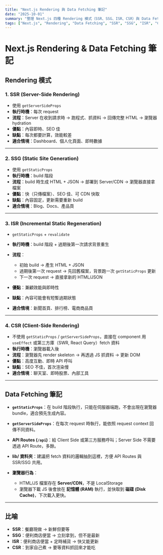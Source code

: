 ```yaml
---
title: "Next.js Rendering 與 Data Fetching 筆記"
date: "2025-10-01"
summary: "整理 Next.js 四種 Rendering 模式（SSR、SSG、ISR、CSR）與 Data Fetching 方法的差異、流程與適合場景。"
tags: ["Next.js", "Rendering", "Data Fetching", "SSR", "SSG", "ISR", "CSR"]
---
```


# Next.js Rendering & Data Fetching 筆記

## Rendering 模式

### 1. **SSR (Server-Side Rendering)**

- 使用 `getServerSideProps`
- **執行時機**：每次 request
- **流程**：Server 在收到請求時 → 跑程式、抓資料 → 回傳完整 HTML → 瀏覽器 hydration
- **優點**：內容即時、SEO 佳
- **缺點**：每次都要計算，效能較差
- **適合情境**：Dashboard、個人化頁面、即時數據

---

### 2. **SSG (Static Site Generation)**

- 使用 `getStaticProps`
- **執行時機**：build 階段
- **流程**：build 時生成 HTML + JSON → 部署到 Server/CDN → 瀏覽器直接拿檔案
- **優點**：快（只傳檔案）、SEO 佳、可 CDN 快取
- **缺點**：內容固定，更新需要重新 build
- **適合情境**：Blog、Docs、產品頁

---

### 3. **ISR (Incremental Static Regeneration)**

- `getStaticProps` + `revalidate`
- **執行時機**：build 階段 + 過期後第一次請求背景重生
- **流程**：

  - 初始 build → 產生 HTML + JSON
  - 過期後第一次 request → 先回舊檔案，背景跑一次 `getStaticProps` 更新
  - 下一次 request → 直接拿新的 HTML/JSON

- **優點**：兼顧效能與即時性
- **缺點**：內容可能會有短暫過期狀態
- **適合情境**：新聞首頁、排行榜、電商商品頁

---

### 4. **CSR (Client-Side Rendering)**

- 不使用 `getStaticProps` / `getServerSideProps`，直接在 component 用 `useEffect` 或第三方庫（SWR, React Query）fetch 資料
- **執行時機**：瀏覽器載入後
- **流程**：瀏覽器先 render skeleton → 再透過 JS 抓資料 → 更新 DOM
- **優點**：高度互動、即時 API 呼叫
- **缺點**：SEO 不佳，首次渲染慢
- **適合情境**：聊天室、即時股票、內部工具

---

## Data Fetching 筆記

- **`getStaticProps`**：在 build 階段執行，只能在伺服器端跑，不會出現在瀏覽器 bundle，適合預先生成內容。
- **`getServerSideProps`**：在每次 request 時執行，能依照 request context 回傳不同資料。
- **API Routes (`/api`)**：給 Client Side 或第三方服務呼叫；Server Side 不需要透過 API Route，多餘。
- **lib/ 資料夾**：建議把 fetch 資料的邏輯抽到這裡，方便 API Routes 與 SSR/SSG 共用。
- **瀏覽器行為**：

  - HTML/JS 檔案存在 **Server/CDN**，不是 LocalStorage
  - 瀏覽器下載 JS 後會放在 **記憶體 (RAM)** 執行，並快取到 **磁碟 (Disk Cache)**，下次載入更快。

---

## 比喻

- **SSR**：餐廳現做 → 新鮮但要等
- **SSG**：便利商店便當 → 立刻拿到，但不是最新
- **ISR**：便利商店便當 + 定時補貨 → 快又能更新
- **CSR**：到家自己煮 → 要等資料抓回來才能吃
